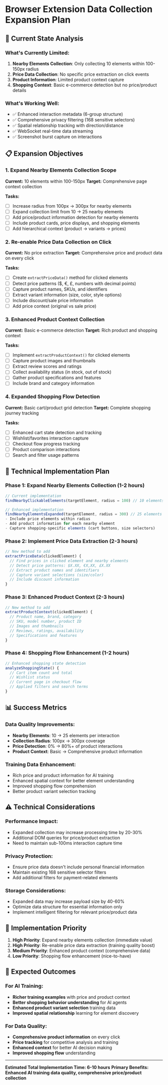 # Browser Extension Data Collection Expansion Plan

## 🎯 **Current State Analysis**

### **What's Currently Limited:**
1. **Nearby Elements Collection**: Only collecting 10 elements within 100-150px radius
2. **Price Data Collection**: No specific price extraction on click events
3. **Product Information**: Limited product context capture
4. **Shopping Context**: Basic e-commerce detection but no price/product details

### **What's Working Well:**
- ✅ Enhanced interaction metadata (6-group structure)
- ✅ Comprehensive privacy filtering (168 sensitive selectors)
- ✅ Spatial relationship tracking with direction/distance
- ✅ WebSocket real-time data streaming
- ✅ Screenshot burst capture on interactions

## 📋 **Expansion Objectives**

### **1. Expand Nearby Elements Collection Scope**
**Current:** 10 elements within 100-150px
**Target:** Comprehensive page context collection

**Tasks:**
- [ ] Increase radius from 100px → 300px for nearby elements
- [ ] Expand collection limit from 10 → 25 nearby elements
- [ ] Add price/product information detection for nearby elements
- [ ] Include product cards, price displays, and shopping elements
- [ ] Add hierarchical context (product → variants → prices)

### **2. Re-enable Price Data Collection on Click**
**Current:** No price extraction
**Target:** Comprehensive price and product data on every click

**Tasks:**
- [ ] Create `extractPriceData()` method for clicked elements
- [ ] Detect price patterns ($, €, £, numbers with decimal points)
- [ ] Capture product names, SKUs, and identifiers
- [ ] Extract variant information (size, color, style options)
- [ ] Include discount/sale price information
- [ ] Add price context (original vs sale price)

### **3. Enhanced Product Context Collection**
**Current:** Basic e-commerce detection
**Target:** Rich product and shopping context

**Tasks:**
- [ ] Implement `extractProductContext()` for clicked elements
- [ ] Capture product images and thumbnails
- [ ] Extract review scores and ratings
- [ ] Collect availability status (in stock, out of stock)
- [ ] Gather product specifications and features
- [ ] Include brand and category information

### **4. Expanded Shopping Flow Detection**
**Current:** Basic cart/product grid detection
**Target:** Complete shopping journey tracking

**Tasks:**
- [ ] Enhanced cart state detection and tracking
- [ ] Wishlist/favorites interaction capture
- [ ] Checkout flow progress tracking
- [ ] Product comparison interactions
- [ ] Search and filter usage patterns

## 🔧 **Technical Implementation Plan**

### **Phase 1: Expand Nearby Elements Collection** (1-2 hours)
```javascript
// Current implementation
findNearbyClickableElements(targetElement, radius = 100) // 10 elements max

// Enhanced implementation  
findNearbyElementsExpanded(targetElement, radius = 300) // 25 elements max
- Include price elements within radius
- Add product information for each nearby element
- Capture shopping-specific elements (cart buttons, size selectors)
```

### **Phase 2: Implement Price Data Extraction** (2-3 hours)
```javascript
// New method to add
extractPriceData(clickedElement) {
  // Find prices in clicked element and nearby elements
  // Detect price patterns: $X.XX, €X,XX, £X.XX
  // Extract product names and identifiers
  // Capture variant selections (size/color)
  // Include discount information
}
```

### **Phase 3: Enhanced Product Context** (2-3 hours)
```javascript
// New method to add
extractProductContext(clickedElement) {
  // Product name, brand, category
  // SKU, model number, product ID
  // Images and thumbnails
  // Reviews, ratings, availability
  // Specifications and features
}
```

### **Phase 4: Shopping Flow Enhancement** (1-2 hours)
```javascript
// Enhanced shopping state detection
analyzeShoppingState() {
  // Cart item count and total
  // Wishlist status
  // Current page in checkout flow
  // Applied filters and search terms  
}
```

## 📊 **Success Metrics**

### **Data Quality Improvements:**
- **Nearby Elements**: 10 → 25 elements per interaction
- **Collection Radius**: 100px → 300px coverage
- **Price Detection**: 0% → 80%+ of product interactions
- **Product Context**: Basic → Comprehensive product information

### **Training Data Enhancement:**
- Rich price and product information for AI training
- Enhanced spatial context for better element understanding
- Improved shopping flow comprehension
- Better product variant selection tracking

## ⚠️ **Technical Considerations**

### **Performance Impact:**
- Expanded collection may increase processing time by 20-30%
- Additional DOM queries for price/product extraction
- Need to maintain sub-100ms interaction capture time

### **Privacy Protection:**
- Ensure price data doesn't include personal financial information
- Maintain existing 168 sensitive selector filters
- Add additional filters for payment-related elements

### **Storage Considerations:**
- Expanded data may increase payload size by 40-60%
- Optimize data structure for essential information only
- Implement intelligent filtering for relevant price/product data

## 🚀 **Implementation Priority**

1. **High Priority**: Expand nearby elements collection (immediate value)
2. **High Priority**: Re-enable price data extraction (training quality boost)
3. **Medium Priority**: Enhanced product context (comprehensive data)
4. **Low Priority**: Shopping flow enhancement (nice-to-have)

## 🎯 **Expected Outcomes**

### **For AI Training:**
- **Richer training examples** with price and product context
- **Better shopping behavior understanding** for AI agents
- **Enhanced product variant selection** training data
- **Improved spatial relationship** learning for element discovery

### **For Data Quality:**
- **Comprehensive product information** on every click
- **Price tracking** for competitive analysis and training
- **Enhanced context** for better AI decision making
- **Improved shopping flow** understanding

---

**Estimated Total Implementation Time: 6-10 hours**
**Primary Benefits: Enhanced AI training data quality, comprehensive price/product collection**